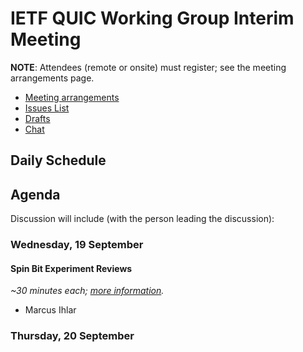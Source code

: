 # IETF QUIC Working Group Interim Meeting

**NOTE**: Attendees (remote or onsite) must register; see the meeting arrangements page.

* [Meeting arrangements](https://github.com/quicwg/wg-materials/blob/master/interim-18-09/arrangements.md)
* [Issues List](https://github.com/quicwg/base-drafts/issues)
* [Drafts](https://github.com/quicwg/base-drafts)
* [Chat](xmpp:quic@jabber.ietf.org?join)

## Daily Schedule

## Agenda

Discussion will include (with the person leading the discussion):

### Wednesday, 19 September

#### Spin Bit Experiment Reviews

_~30 minutes each; [more information](https://mailarchive.ietf.org/arch/msg/quic/3o9eAubWNfWvuMBLu-tIxc5Tba0)._

* Marcus Ihlar

### Thursday, 20 September

